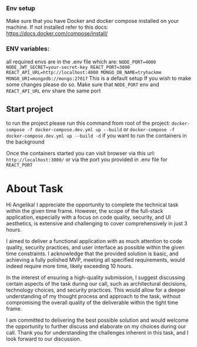 ### Env setup

Make sure that you have Docker and docker compose installed on your machine.
If not installed refer to this docs:
https://docs.docker.com/compose/install/

### ENV variables:

all required envs are in the .env file which are:
`NODE_PORT=4000
NODE_JWT_SECRET=your-secret-key
REACT_PORT=3000
REACT_API_URL=http://localhost:4000
MONGO_DB_NAME=tryhackme
MONGO_URI=mongodb://mongo:27017`
This is a default setup
If you wish to make some changes please do so.
Make sure that `NODE_PORT` env and `REACT_API_URL` env share the same port

## Start project

to run the project please run this command from root of the project:
`docker-compose -f docker-compose.dev.yml up --build` or `docker-compose -f docker-compose.dev.yml up --build -d` if you want to run the containers in the background

Once the containers started you can visit browser via this url: `http://localhost:3000/` or via the port you provided in .env file for `REACT_PORT`

# About Task

Hi Angelika!
I appreciate the opportunity to complete the technical task within the given time frame. However, the scope of the full-stack application, especially with a focus on code quality, security, and UI aesthetics, is extensive and challenging to cover comprehensively in just 3 hours.

I aimed to deliver a functional application with as much attention to code quality, security practices, and user interface as possible within the given time constraints. I acknowledge that the provided solution is basic, and achieving a fully polished MVP, meeting all specified requirements, would indeed require more time, likely exceeding 10 hours.

In the interest of ensuring a high-quality submission, I suggest discussing certain aspects of the task during our call, such as architectural decisions, technology choices, and security practices. This would allow for a deeper understanding of my thought process and approach to the task, without compromising the overall quality of the deliverable within the tight time frame.

I am committed to delivering the best possible solution and would welcome the opportunity to further discuss and elaborate on my choices during our call. Thank you for understanding the challenges inherent in this task, and I look forward to our discussion.
